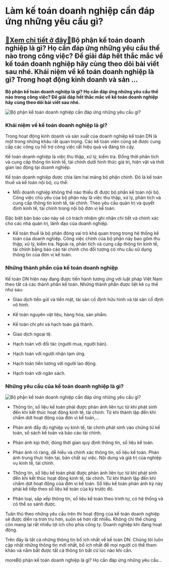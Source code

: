 Làm kế toán doanh nghiệp cần đáp ứng những yêu cầu gì?
======================================================

[:gift:Xem chi tiết ở đây:gift:](https://hddtvn.com/lam-ke-toan-doanh-nghiep-can-dap-ung-nhung-yeu-cau-gi/)Bộ phận kế toán doanh nghiệp là gì? Họ cần đáp ứng những yêu cầu thế nào trong công việc? Để giải đáp hết thắc mắc về kế toán doanh nghiệp hãy cùng theo dõi bài viết sau nhé. Khái niệm về kế toán doanh nghiệp là gì? Trong hoạt động kinh doanh và sản …
-----------------------------------------------------------------------------------------------------------------------------------------------------------------------------------------------------------------------------------------------------------

**Bộ phận kế toán doanh nghiệp là gì? Họ cần đáp ứng những yêu cầu thế nào trong công việc? Để giải đáp hết thắc mắc về kế toán doanh nghiệp hãy cùng theo dõi bài viết sau nhé.**


![Bộ phận kế toán doanh nghiệp cần đáp ứng những yêu cầu gì?](https://hddtvn.com/wp-content/uploads/2021/01/ke-toan-doanh-nghiep-la-gi.jpg "Bộ phận kế toán doanh nghiệp cần đáp ứng những yêu cầu gì?")


### Khái niệm về kế toán doanh nghiệp là gì?


Trong hoạt động kinh doanh và sản xuất của doanh nghiệp kế toán DN là một trong những khâu rất quan trọng. Các kế toán viên cũng sẽ được cung cấp các công cụ hỗ trợ công việc rất hiệu quả và đáng tin cậy.


Kế toán doanh nghiệp là việc thu thập, xử lý, kiểm tra. Đồng thời phân tích và cung cấp thông tin kinh tế, tài chính dưới hình thức giá trị, hiện vật và thời gian lao động tại doanh nghiệp.


Kế toán doanh nghiệp được chia làm hai mảng bộ phận chính. Đó là kế toán thuế và kế toán nội bộ, cụ thể:




* Mỗi doanh nghiệp không thể nào thiếu đi được bộ phần kế toán nội bộ. Công việc chủ yếu của bộ phận này là việc thu thập, xử lý, phân tích và cung cấp thông tin kinh tế, tài chính. Theo yêu cầu quản trị và quyết định kinh tế, tài chính trong nội bộ đơn vị kế toán.



Đặc biệt bản báo cáo này sẽ có trách nhiệm ghi nhận chi tiết và chính xác cho các nhà quản trị, lãnh đạo của doanh nghiệp.




* Kế toán thuế là bộ phận đóng vai trò khá quan trọng trong hệ thống kế toán của doanh nghiệp. Công việc chính của bộ phận này bao gồm thu thập, xử lý, kiểm tra. Ngoài ra, phân tích và cung cấp thông tin kinh tế, tài chính bằng báo cáo tài chính cho đối tượng có nhu cầu sử dụng thông tin của đơn vị kế toán.



### Những thành phần của kế toán doanh nghiệp


Kế toán DN hiện nay đang được tiến hành tương ứng với luật pháp Việt Nam theo tất cả các thành phần kế toán. Những thành phần được liệt kê cụ thể như sau:




* Giao dịch tiền gửi và tiền mặt, tài sản cố định hữu hình và tài sản cố định vô hình.

* Kế toán nguyên vật liệu, hàng hóa, sản phẩm.

* Kế toán chi phí và hạch toán giá thành.

* Giao dịch ngoại tệ.

* Hạch toán với đối tác (người mua, người bán).

* Hạch toán với người nhận tạm ứng.

* Hạch toán tiền lương với người lao động.

* Hạch toán với ngân sách.



### Những yêu cầu của kế toán doanh nghiệp là gì?


![Bộ phận kế toán doanh nghiệp cần đáp ứng những yêu cầu gì?](https://hddtvn.com/wp-content/uploads/2021/01/ke-toan-doanh-nghiep-lam-nhung-gi.jpg "Bộ phận kế toán doanh nghiệp cần đáp ứng những yêu cầu gì?")




* Thông tin, số liệu kế toán phải được phản ánh liên tục từ khi phát sinh đến khi kết thúc hoạt động kinh tế, tài chính. Từ khi thành lập đến khi chấm dứt hoạt động của đơn vị kế toán,…

* Phản ánh đầy đủ nghiệp vụ kinh tế, tài chính phát sinh vào chứng từ kế toán, sổ sách kế toán và báo cáo tài chính.

* Phản ánh kịp thời, đúng thời gian quy định thông tin, số liệu kế toán.

* Phản ánh rõ ràng, dễ hiểu và chính xác thông tin, số liệu kế toán. Phản ánh trung thực hiện tại, bản chất sự việc. Nội dung và giá trị của nghiệp vụ kinh tế, tài chính.

* Thông tin, số liệu kế toán phải được phản ánh liên tục từ khi phát sinh đến khi kết thúc hoạt động kinh tế, tài chính. Từ khi thành lập đến khi chấm dứt hoạt động của đơn vị kế toán. Số liệu kế toán phản ánh kỳ này phải kế tiếp theo số liệu kế toán của kỳ trước đó.

* Phân loại, sắp xếp thông tin, số liệu kế toán theo trình tự, có hệ thống và có thể so sánh được.



Tuân thủ theo những yêu cầu trên thì hoạt động của kế toán doanh nghiệp sẽ được diễn ra trơn tru hơn, suôn sẻ hơn rất nhiều. Không chỉ thế chúng còn mang lại rất nhiều lợi ích cho phía công ty. Doanh nghiệp khi đang hoạt động.


Trên đây là tất cả những thông tin bổ ích nhất về kế toán DN. Chúng tôi luôn cập nhật những thông tin mới nhất, bổ ích nhất để mọi người có thể tham khảo và nắm bắt được tất cả thông tin bất cứ lúc nào khi cần.


moreBộ phận kế toán doanh nghiệp là gì? Họ cần đáp ứng những yêu cầu…

